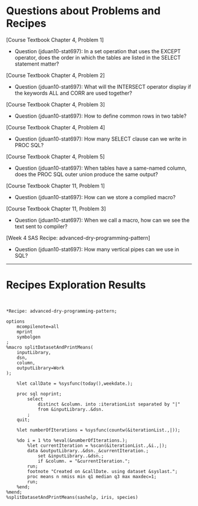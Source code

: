 
# Questions about Problems and Recipes



[Course Textbook Chapter 4, Problem 1] 
- Question (jduan10-stat697): In a set operation that uses the EXCEPT operator, does the order in which the tables are listed in the SELECT statement matter?



[Course Textbook Chapter 4, Problem 2] 
- Question (jduan10-stat697): What will the INTERSECT operator display if the keywords ALL and CORR are used together?



[Course Textbook Chapter 4, Problem 3] 
- Question (jduan10-stat697): How to define common rows in two table?



[Course Textbook Chapter 4, Problem 4] 
- Question (jduan10-stat697): How many SELECT clause can we write in PROC SQL?



[Course Textbook Chapter 4, Problem 5] 
- Question (jduan10-stat697): When tables have a same-named column, does the PROC SQL outer union produce the same output?



[Course Textbook Chapter 11, Problem 1] 
- Question (jduan10-stat697): How can we store a complied macro?



[Course Textbook Chapter 11, Problem 3] 
- Question (jduan10-stat697): When we call a macro, how can we see the text sent to compiler?



[Week 4 SAS Recipe: advanced-dry-programming-pattern] 
- Question (jduan10-stat697): How many vertical pipes can we use in SQL?





***



# Recipes Exploration Results



```


*Recipe: advanced-dry-programming-pattern;

options
    mcompilenote=all
    mprint
    symbolgen
;
%macro splitDatasetAndPrintMeans(
    inputLibrary,
    dsn,
    column,
    outputLibrary=Work
);

    %let callDate = %sysfunc(today(),weekdate.);

    proc sql noprint;
        select
            distinct &column. into :iterationList separated by "|"
            from &inputLibrary..&dsn.
        ;
    quit;

    %let numberOfIterations = %sysfunc(countw(&iterationList.,|));

    %do i = 1 %to %eval(&numberOfIterations.);
        %let currentIteration = %scan(&iterationList.,&i.,|);
        data &outputLibrary..&dsn._&currentIteration.;
            set &inputLibrary..&dsn.;
            if &column. = "&currentIteration.";
        run;
        footnote "Created on &callDate. using dataset &syslast.";
        proc means n nmiss min q1 median q3 max maxdec=1;
        run;
    %end;
%mend;
%splitDatasetAndPrintMeans(sashelp, iris, species)




```
